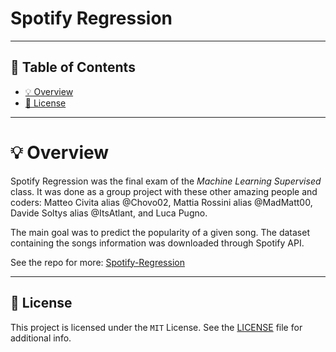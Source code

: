 # Spotify Regression
---
## 📒 Table of Contents
* [💡 Overview](#-overview)
* [📄 License](#-license)

---
#  💡 Overview 
Spotify Regression was the final exam of the _Machine Learning Supervised_ class. It was done 
as a group project with these other amazing people and coders: Matteo Civita alias @Chovo02, 
Mattia Rossini alias @MadMatt00, Davide Soltys alias @ItsAtlant, and Luca Pugno.

The main goal was to predict the popularity of a given song.
The dataset containing the songs information was downloaded through Spotify API.

See the repo for more: [Spotify-Regression](https://github.com/Chovo02/Spotify-Regression)

---
## 📄 License
This project is licensed under the `MIT` License. See the [LICENSE](https://docs.github.com/en/communities/setting-up-your-project-for-healthy-contributions/adding-a-license-to-a-repository) file for additional info.
